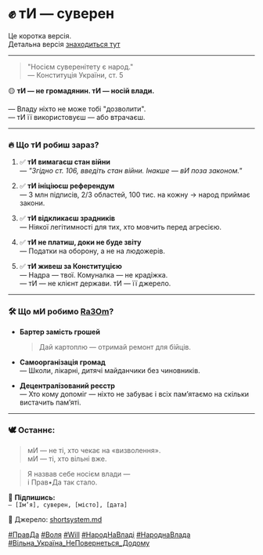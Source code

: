 # ✊ тИ — суверен

Це коротка версія.  
Детальна версія [знаходиться тут](./system.md)

---

> "Носієм суверенітету є народ."  
> — Конституція України, ст. 5

🟡 **тИ — не громадянин. тИ — носій влади.**  

— Владу ніхто не може тобі "дозволити".  
— тИ її використовуєш — або втрачаєш.

---

### 🔥 Що тИ робиш зараз?

1. ✅ **тИ вимагаєш стан війни**  
   — *"Згідно ст. 106, введіть стан війни. Інакше — вИ поза законом."*

2. ✅ **тИ ініціюєш референдум**  
   — 3 млн підписів, 2/3 областей, 100 тис. на кожну → народ приймає закони.

3. ✅ **тИ відкликаєш зрадників**  
   — Ніякої легітимності для тих, хто мовчить перед агресією.

4. ✅ **тИ не платиш, доки не буде звіту**  
   — Податки на оборону, а не на людожерів.

5. ✅ **тИ живеш за Конституцією**  
   — Надра — твої. Комуналка — не крадіжка.  
   — тИ — не клієнт держави. тИ — її джерело.

---

### 🛠️ Що мИ робимо [Rа3Om](/dictionary/Ra/Ra3Om.md)?

- **Бартер замість грошей**  
  > Дай картоплю — отримай ремонт для бійців.

- **Самоорганізація громад**  
  — Школи, лікарні, дитячі майданчики без чиновників.

- **Децентралізований реєстр**  
  — Хто кому допоміг — ніхто не забуває і всіх памʼятаємо на скільки вистачить памʼяті.

---

### 🕊️ Останнє:

> мИ — не ті, хто чекає на «визволення».  
> мИ — ті, хто вільні вже.

> Я назвав себе носієм влади —  
> і Прав•Да так стало.

📌 **Підпишись:**  
`— [Ім’я], суверен, [місто], [дата]`

🔗 Джерело: [shortsystem.md](https://github.com/nan0web/verse/blob/main/state/ua/short.system.md)

[#ПравДа](/dictionary/Пр/Правда.md)
[#Воля](/dictionary/Во/Воля.md)
[#Will](/dictionary/Wi/Will.md)
[#НародНаВладі](./tags/НародНаВладі.md)
[#НароднаВлада](./tags/НароднаВлада.md)
[#Вільна_Україна_НеПовернеться_Додому](./tags/Вільна_Україна_НеПовернеться_Додому.md)
